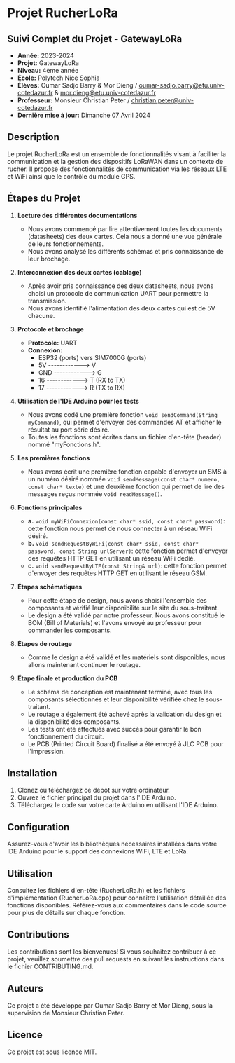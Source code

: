 # Projet RucherLoRa

## Suivi Complet du Projet - GatewayLoRa
- **Année:** 2023-2024
- **Projet:** GatewayLoRa
- **Niveau:** 4ème année
- **École:** Polytech Nice Sophia
- **Élèves:** Oumar Sadjo Barry & Mor Dieng / oumar-sadjo.barry@etu.univ-cotedazur.fr & mor.dieng@etu.univ-cotedazur.fr
- **Professeur:** Monsieur Christian Peter / christian.peter@univ-cotedazur.fr
- **Dernière mise à jour:** Dimanche 07 Avril 2024

## Description

Le projet RucherLoRa est un ensemble de fonctionnalités visant à faciliter la communication et la gestion des dispositifs LoRaWAN dans un contexte de rucher. Il propose des fonctionnalités de communication via les réseaux LTE et WiFi ainsi que le contrôle du module GPS.

## Étapes du Projet

1. **Lecture des différentes documentations**
   - Nous avons commencé par lire attentivement toutes les documents (datasheets) des deux cartes. Cela nous a donné une vue générale de leurs fonctionnements.
   - Nous avons analysé les différents schémas et pris connaissance de leur brochage.

2. **Interconnexion des deux cartes (cablage)**
   - Après avoir pris connaissance des deux datasheets, nous avons choisi un protocole de communication UART pour permettre la transmission.
   - Nous avons identifié l'alimentation des deux cartes qui est de 5V chacune.

3. **Protocole et brochage**
   - **Protocole:** UART
   - **Connexion:**
     - ESP32 (ports) vers SIM7000G (ports)
     - 5V    ------------> V
     - GND   ------------> G
     - 16    ------------> T (RX to TX)
     - 17    ------------> R (TX to RX)

4. **Utilisation de l'IDE Arduino pour les tests**
   - Nous avons codé une première fonction `void sendCommand(String myCommand)`, qui permet d'envoyer des commandes AT et afficher le résultat au port série désiré.
   - Toutes les fonctions sont écrites dans un fichier d'en-tête (header) nommé "myFonctions.h".

5. **Les premières fonctions**
   - Nous avons écrit une première fonction capable d'envoyer un SMS à un numéro désiré nommée `void sendMessage(const char* numero, const char* texte)` et une deuxième fonction qui permet de lire des messages reçus nommée `void readMessage()`.

6. **Fonctions principales**
   - **a.** `void myWiFiConnexion(const char* ssid, const char* password)`: cette fonction nous permet de nous connecter à un réseau WiFi désiré.
   - **b.** `void sendRequestByWiFi(const char* ssid, const char* password, const String urlServer)`: cette fonction permet d'envoyer des requêtes HTTP GET en utilisant un réseau WiFi dédié.
   - **c.** `void sendRequestByLTE(const String& url)`: cette fonction permet d'envoyer des requêtes HTTP GET en utilisant le réseau GSM.

7. **Étapes schématiques**
   - Pour cette étape de design, nous avons choisi l'ensemble des composants et vérifié leur disponibilité sur le site du sous-traitant.
   - Le design a été validé par notre professeur. Nous avons constitué le BOM (Bill of Materials) et l'avons envoyé au professeur pour commander les composants.

8. **Étapes de routage**
   - Comme le design a été validé et les matériels sont disponibles, nous allons maintenant continuer le routage.

9. **Étape finale et production du PCB**
   - Le schéma de conception est maintenant terminé, avec tous les composants sélectionnés et leur disponibilité vérifiée chez le sous-traitant.
   - Le routage a également été achevé après la validation du design et la disponibilité des composants.
   - Les tests ont été effectués avec succès pour garantir le bon fonctionnement du circuit.
   - Le PCB (Printed Circuit Board) finalisé a été envoyé à JLC PCB pour l'impression.

## Installation

1. Clonez ou téléchargez ce dépôt sur votre ordinateur.
2. Ouvrez le fichier principal du projet dans l'IDE Arduino.
3. Téléchargez le code sur votre carte Arduino en utilisant l'IDE Arduino.

## Configuration

Assurez-vous d'avoir les bibliothèques nécessaires installées dans votre IDE Arduino pour le support des connexions WiFi, LTE et LoRa.

## Utilisation

Consultez les fichiers d'en-tête (RucherLoRa.h) et les fichiers d'implémentation (RucherLoRa.cpp) pour connaître l'utilisation détaillée des fonctions disponibles. Référez-vous aux commentaires dans le code source pour plus de détails sur chaque fonction.

## Contributions

Les contributions sont les bienvenues! Si vous souhaitez contribuer à ce projet, veuillez soumettre des pull requests en suivant les instructions dans le fichier CONTRIBUTING.md.

## Auteurs

Ce projet a été développé par Oumar Sadjo Barry et Mor Dieng, sous la supervision de Monsieur Christian Peter.

## Licence

Ce projet est sous licence MIT.
